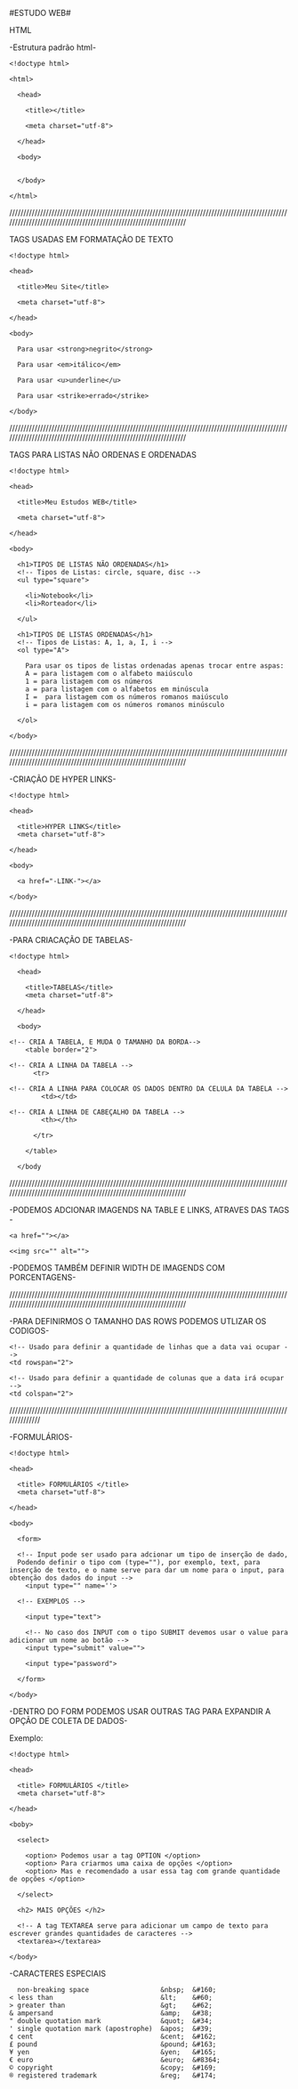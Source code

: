 #ESTUDO WEB#

  HTML
      
   -Estrutura padrão html-
      
    <!doctype html>

    <html>

      <head>

        <title></title>

        <meta charset="utf-8">

      </head>

      <body>


      </body>

    </html>

//////////////////////////////////////////////////////////////////////////////////////////////////////////////////////////////////////////////////////////////////


TAGS USADAS EM FORMATAÇÃO DE TEXTO

    <!doctype html>
  
    <head>
    
      <title>Meu Site</title>
      
      <meta charset="utf-8">
    
    </head>
    
    <body>
    
      Para usar <strong>negrito</strong>
      
      Para usar <em>itálico</em>
      
      Para usar <u>underline</u>
      
      Para usar <strike>errado</strike>
    
    </body>
    
//////////////////////////////////////////////////////////////////////////////////////////////////////////////////////////////////////////////////////////////////
    
TAGS PARA LISTAS NÃO ORDENAS E ORDENADAS

    <!doctype html>
  
    <head>
    
      <title>Meu Estudos WEB</title>
      
      <meta charset="utf-8">
    
    </head>
    
    <body>
    
      <h1>TIPOS DE LISTAS NÃO ORDENADAS</h1>
      <!-- Tipos de Listas: circle, square, disc -->
      <ul type="square">
        
        <li>Notebook</li>
        <li>Rorteador</li>
        
      </ul>
      
      <h1>TIPOS DE LISTAS ORDENADAS</h1>
      <!-- Tipos de Listas: A, 1, a, I, i -->
      <ol type="A">
      
        Para usar os tipos de listas ordenadas apenas trocar entre aspas:
        A = para listagem com o alfabeto maiúsculo
        1 = para listagem com os números
        a = para listagem com o alfabetos em minúscula
        I =  para listagem com os números romanos maiúsculo
        i = para listagem com os números romanos minúsculo
      
      </ol>
    
    </body>

//////////////////////////////////////////////////////////////////////////////////////////////////////////////////////////////////////////////////////////////////

-CRIAÇÃO DE HYPER LINKS-

    <!doctype html>
    
    <head>
      
      <title>HYPER LINKS</title>
      <meta charset="utf-8">
      
    </head>
    
    <body>
    
      <a href="-LINK-"></a>
    
    </body>

//////////////////////////////////////////////////////////////////////////////////////////////////////////////////////////////////////////////////////////////////

-PARA CRIACAÇÃO DE TABELAS-

    <!doctype html>

      <head>

        <title>TABELAS</title>
        <meta charset="utf-8">
        
      </head>

      <body>

    <!-- CRIA A TABELA, E MUDA O TAMANHO DA BORDA-->
        <table border="2">

    <!-- CRIA A LINHA DA TABELA -->    
          <tr>

    <!-- CRIA A LINHA PARA COLOCAR OS DADOS DENTRO DA CELULA DA TABELA -->      
            <td></td>

    <!-- CRIA A LINHA DE CABEÇALHO DA TABELA -->
            <th></th>

          </tr>

        </table>

      </body

//////////////////////////////////////////////////////////////////////////////////////////////////////////////////////////////////////////////////////////////////

-PODEMOS ADCIONAR IMAGENDS NA TABLE E LINKS, ATRAVES DAS TAGS -

    <a href=""></a>

    <<img src="" alt="">


-PODEMOS TAMBÉM DEFINIR WIDTH DE IMAGENDS COM PORCENTAGENS-

//////////////////////////////////////////////////////////////////////////////////////////////////////////////////////////////////////////////////////////////////


-PARA DEFINIRMOS O TAMANHO DAS ROWS PODEMOS UTLIZAR OS CODIGOS-

    <!-- Usado para definir a quantidade de linhas que a data vai ocupar -->
    <td rowspan="2">

    <!-- Usado para definir a quantidade de colunas que a data irá ocupar -->
    <td colspan="2">



//////////////////////////////////////////////////////////////////////////////////////////////////////////////

-FORMULÁRIOS-

    <!doctype html>

    <head>

      <title> FORMULÁRIOS </title>
      <meta charset="utf-8">

    </head>

    <body>

      <form>

      <!-- Input pode ser usado para adcionar um tipo de inserção de dado,
      Podendo definir o tipo com (type=""), por exemplo, text, para inserção de texto, e o name serve para dar um nome para o input, para obtenção dos dados do input -->
        <input type="" name=''>

      <!-- EXEMPLOS -->

        <input type="text">

        <!-- No caso dos INPUT com o tipo SUBMIT devemos usar o value para adicionar um nome ao botão -->
        <input type="submit" value="">

        <input type="password">

      </form>

    </body>

-DENTRO DO FORM PODEMOS USAR OUTRAS TAG PARA EXPANDIR A OPÇÃO DE COLETA DE DADOS-

  Exemplo:

    <!doctype html>

    <head>

      <title> FORMULÁRIOS </title>
      <meta charset="utf-8">

    </head>

    <boby>

      <select>

        <option> Podemos usar a tag OPTION </option>
        <option> Para criarmos uma caixa de opções </option>
        <option> Mas e recomendado a usar essa tag com grande quantidade de opções </option>

      </select>

      <h2> MAIS OPÇÕES </h2>

      <!-- A tag TEXTAREA serve para adicionar um campo de texto para escrever grandes quantidades de caracteres -->
      <textarea></textarea>

    </body>

-CARACTERES ESPECIAIS

      non-breaking space                  &nbsp;  &#160;  
    < less than                           &lt;    &#60; 
    > greater than                        &gt;    &#62; 
    & ampersand                           &amp;   &#38; 
    " double quotation mark               &quot;  &#34; 
    ' single quotation mark (apostrophe)  &apos;  &#39; 
    ¢ cent                                &cent;  &#162;  
    £ pound                               &pound; &#163;  
    ¥ yen                                 &yen;   &#165;  
    € euro                                &euro;  &#8364; 
    © copyright                           &copy;  &#169;  
    ® registered trademark                &reg;   &#174;
